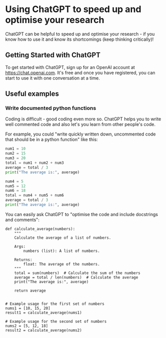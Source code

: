 # Using ChatGPT to speed up and optimise your research

ChatGPT can be helpful to speed up and optimise your research - if you know how to use it and know its shortcomings (keep thinking critically)!

## Getting Started with ChatGPT

To get started with ChatGPT, sign up for an OpenAI account at https://chat.openai.com. It's free and once you have registered, you can start to use it with one conversation at a time.

## Useful examples

### Write documented python functions

Coding is difficult - good coding even more so. ChatGPT helps you to write well commented code and also let's you learn from other people's code.

For example, you could "write quickly written down, uncommented code that should be in a python function" like this:
```python
num1 = 10
num2 = 15
num3 = 20
total = num1 + num2 + num3
average = total / 3
print("The average is:", average)

num4 = 5
num5 = 12
num6 = 18
total = num4 + num5 + num6
average = total / 3
print("The average is:", average)
```

You can easily ask ChatGPT to "optimise the code and include docstrings and comments":
```
def calculate_average(numbers):
    """
    Calculate the average of a list of numbers.

    Args:
        numbers (list): A list of numbers.

    Returns:
        float: The average of the numbers.
    """
    total = sum(numbers)  # Calculate the sum of the numbers
    average = total / len(numbers)  # Calculate the average
    print("The average is:", average)

    return average


# Example usage for the first set of numbers
nums1 = [10, 15, 20]
result1 = calculate_average(nums1)

# Example usage for the second set of numbers
nums2 = [5, 12, 18]
result2 = calculate_average(nums2)
```